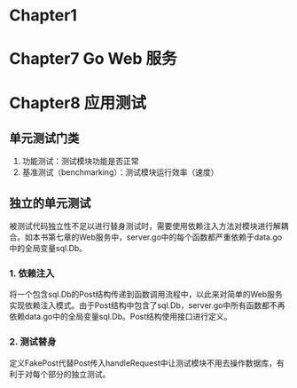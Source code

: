 # Chapter1
# Chapter7 Go Web 服务
# Chapter8 应用测试
## 单元测试门类
1. 功能测试：测试模块功能是否正常
2. 基准测试（benchmarking）：测试模块运行效率（速度）
## 独立的单元测试
被测试代码独立性不足以进行替身测试时，需要使用依赖注入方法对模块进行解耦合。如本书第七章的Web服务中，server.go中的每个函数都严重依赖于data.go中的全局变量sql.Db。
### 1. 依赖注入
将一个包含sql.Db的Post结构传递到函数调用流程中，以此来对简单的Web服务实现依赖注入模式。由于Post结构中包含了sql.Db，server.go中所有函数都不再依赖data.go中的全局变量sql.Db。Post结构使用接口进行定义。
### 2. 测试替身
定义FakePost代替Post传入handleRequest中让测试模块不用去操作数据库，有利于对每个部分的独立测试。
